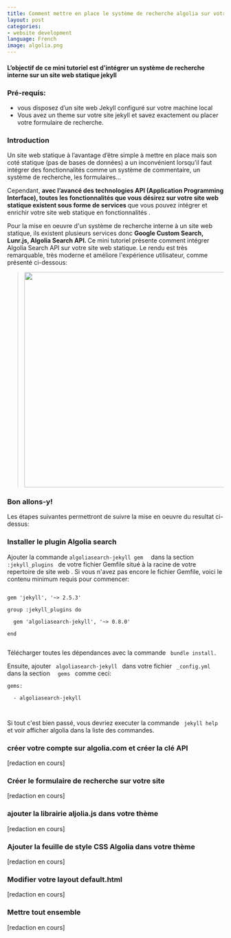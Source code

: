 ```yaml
---
title: Comment mettre en place le système de recherche algolia sur votre blog jekyll
layout: post
categories:
- website development
language: French
image: algolia.png
---
```


<h4>L’objectif de ce mini tutoriel est d'intégrer un  système  de recherche  interne sur un site web statique jekyll <h4>

<h3> Pré-requis: </h3>
<ul>
<li>vous disposez d’un site web Jekyll configuré sur votre machine local </li>
<li>Vous avez un theme sur votre site jekyll et savez exactement ou placer votre formulaire de recherche.</li>
</ul>

<h3> Introduction </h3>

<p>Un site web statique à l’avantage d’être simple à mettre en place mais son coté statique (pas de bases de données) a un inconvénient lorsqu’il faut intégrer des fonctionnalités comme un système de commentaire, un système de recherche, les formulaires... </p>
<p> Cependant, <b>avec l’avancé des technologies API (Application Programming Interface), toutes les fonctionnalités que vous désirez sur votre site web statique existent sous forme de services </b> que vous pouvez intégrer et enrichir votre site web statique en fonctionnalités .</p>

<p>Pour la mise en oeuvre d'un système de recherche interne à un site web statique, ils existent plusieurs services donc <b>Google Custom Search, Lunr.js, Algolia Search API. </b>Ce mini tutoriel présente comment intégrer Algolia Search API sur votre site web statique.  Le rendu est très remarquable,  très moderne et améliore l'expérience utilisateur, comme présenté ci-dessous:</p>

<blockquote><img src='{{site.url}}/assets/img/algoliajekyll.gif' width="500px"></blockquote>

<h3> Bon allons-y! </h3>
<p> Les étapes suivantes permettront de suivre la mise en oeuvre du resultat ci-dessus: </p>

<h3>Installer le plugin Algolia search </h3>
<p>Ajouter la commande <code>algoliasearch-jekyll gem  </code> dans la section <code> :jekyll_plugins </code> de votre fichier Gemfile situé à la racine de votre repertoire de site web . Si vous n'avez pas encore le fichier Gemfile, voici le contenu minimum requis pour commencer: 
</p>
<p><code>
gem 'jekyll', '~> 2.5.3' <br>
group :jekyll_plugins do <br>
  gem 'algoliasearch-jekyll', '~> 0.8.0'<br>
end<br>
</code></p>
<p>Télécharger  toutes les dépendances avec la commande <code> bundle install. </code></p><p>Ensuite, ajouter <code> algoliasearch-jekyll </code> dans votre fichier <code> _config.yml </code> dans la section <code>  gems </code> comme ceci:<br>
<code>
gems: <br>
  - algoliasearch-jekyll<br>
	</code>
	</p><p> Si tout c'est bien passé, vous devriez executer la commande <code> jekyll help </code> et voir afficher algolia dans la liste des commandes.</p>
<h3> créer votre compte sur algolia.com et créer la clé API </h3>
[redaction en cours]
 
<h3>Créer le formulaire de recherche sur votre site</h3>
[redaction en cours]
 <h3>ajouter la librairie aljolia.js dans votre thème </h3>
 [redaction en cours]
 <h3>Ajouter la feuille de style CSS Algolia dans votre thème</h3>
 [redaction en cours]
 <h3>Modifier votre layout default.html </h3>
 [redaction en cours]
 <h3>Mettre tout ensemble </h3>
 [redaction en cours]

